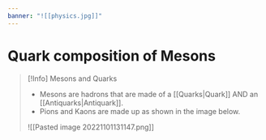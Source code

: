 ```yaml
---
banner: "![[physics.jpg]]"
---
```


# Quark composition of Mesons

> [!Info] Mesons and Quarks
> - Mesons are hadrons that are made of a [[Quarks|Quark]] AND an [[Antiquarks|Antiquark]].
> - Pions and Kaons are made up as shown in the image below.
>  
> ![[Pasted image 20221101131147.png]]

